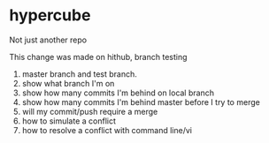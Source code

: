 # hypercube
Not just another repo

This change was made on hithub, branch testing

1. master branch and test branch.
2. show what branch I'm on
3. show how many commits I'm behind on local branch
4. show how many commits I'm behind master before I try to merge
5. will my commit/push require a merge
6. how to simulate a conflict
7. how to resolve a conflict with command line/vi

